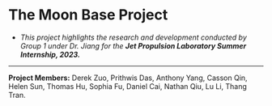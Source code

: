 # The Moon Base Project
* *This project highlights the research and development conducted by Group 1 under Dr. Jiang for the **Jet Propulsion Laboratory Summer Internship, 2023.***  
---------------------------------------------------------------------------------------------------------------------------------------------------
**Project Members:** Derek Zuo, Prithwis Das, Anthony Yang, Casson Qin, Helen Sun, Thomas Hu, Sophia Fu, Daniel Cai, Nathan Qiu, Lu Li, Thang Tran.
